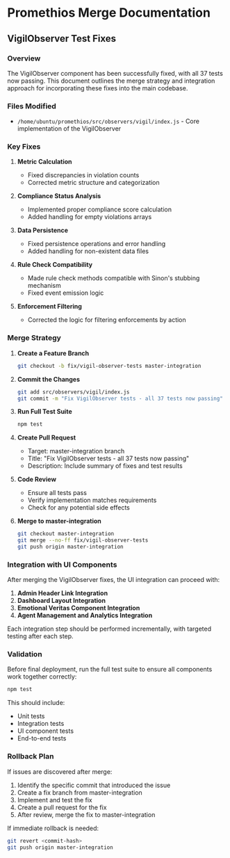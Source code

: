 # Promethios Merge Documentation

## VigilObserver Test Fixes

### Overview

The VigilObserver component has been successfully fixed, with all 37 tests now passing. This document outlines the merge strategy and integration approach for incorporating these fixes into the main codebase.

### Files Modified

- `/home/ubuntu/promethios/src/observers/vigil/index.js` - Core implementation of the VigilObserver

### Key Fixes

1. **Metric Calculation**
   - Fixed discrepancies in violation counts
   - Corrected metric structure and categorization

2. **Compliance Status Analysis**
   - Implemented proper compliance score calculation
   - Added handling for empty violations arrays

3. **Data Persistence**
   - Fixed persistence operations and error handling
   - Added handling for non-existent data files

4. **Rule Check Compatibility**
   - Made rule check methods compatible with Sinon's stubbing mechanism
   - Fixed event emission logic

5. **Enforcement Filtering**
   - Corrected the logic for filtering enforcements by action

### Merge Strategy

1. **Create a Feature Branch**
   ```bash
   git checkout -b fix/vigil-observer-tests master-integration
   ```

2. **Commit the Changes**
   ```bash
   git add src/observers/vigil/index.js
   git commit -m "Fix VigilObserver tests - all 37 tests now passing"
   ```

3. **Run Full Test Suite**
   ```bash
   npm test
   ```

4. **Create Pull Request**
   - Target: master-integration branch
   - Title: "Fix VigilObserver tests - all 37 tests now passing"
   - Description: Include summary of fixes and test results

5. **Code Review**
   - Ensure all tests pass
   - Verify implementation matches requirements
   - Check for any potential side effects

6. **Merge to master-integration**
   ```bash
   git checkout master-integration
   git merge --no-ff fix/vigil-observer-tests
   git push origin master-integration
   ```

### Integration with UI Components

After merging the VigilObserver fixes, the UI integration can proceed with:

1. **Admin Header Link Integration**
2. **Dashboard Layout Integration**
3. **Emotional Veritas Component Integration**
4. **Agent Management and Analytics Integration**

Each integration step should be performed incrementally, with targeted testing after each step.

### Validation

Before final deployment, run the full test suite to ensure all components work together correctly:

```bash
npm test
```

This should include:
- Unit tests
- Integration tests
- UI component tests
- End-to-end tests

### Rollback Plan

If issues are discovered after merge:

1. Identify the specific commit that introduced the issue
2. Create a fix branch from master-integration
3. Implement and test the fix
4. Create a pull request for the fix
5. After review, merge the fix to master-integration

If immediate rollback is needed:
```bash
git revert <commit-hash>
git push origin master-integration
```
